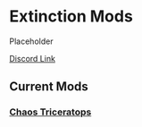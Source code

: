 # Extinction Mods

Placeholder

[Discord Link](#)

## Current Mods

### [Chaos Triceratops](http://localhost:5173/Pages/Path%20of%20Titans/Guides/Curve%20Overrides/Modded%20Dinosaurs/Extinction%20Mods/Mod-Chaos-Triceratops.html)